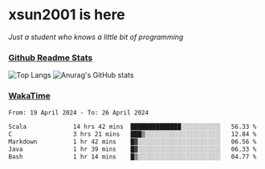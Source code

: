 # xsun2001 is here

*Just a student who knows a little bit of programming*

### [Github Readme Stats](https://github.com/anuraghazra/github-readme-stats)

![Top Langs](https://github-readme-stats.vercel.app/api/top-langs/?username=xsun2001&layout=compact&theme=radical) ![Anurag's GitHub stats](https://github-readme-stats.vercel.app/api?username=xsun2001&show_icons=true&theme=radical)

### [WakaTime](https://wakatime.com)

<!--START_SECTION:waka-->

```txt
From: 19 April 2024 - To: 26 April 2024

Scala             14 hrs 42 mins  ██████████████░░░░░░░░░░░   56.33 %
C                 3 hrs 21 mins   ███▒░░░░░░░░░░░░░░░░░░░░░   12.84 %
Markdown          1 hr 42 mins    █▓░░░░░░░░░░░░░░░░░░░░░░░   06.56 %
Java              1 hr 39 mins    █▓░░░░░░░░░░░░░░░░░░░░░░░   06.33 %
Bash              1 hr 14 mins    █▒░░░░░░░░░░░░░░░░░░░░░░░   04.77 %
```

<!--END_SECTION:waka-->
